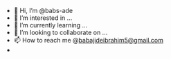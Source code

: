 - 👋 Hi, I’m @babs-ade
- 👀 I’m interested in ...
- 🌱 I’m currently learning ...
- 💞️ I’m looking to collaborate on ...
- 📫 How to reach me @babajideibrahim5@gmail.com
- 

<!---
babs-ade/babs-ade is a ✨ special ✨ repository because its `README.md` (this file) appears on your GitHub profile.
You can click the Preview link to take a look at your changes.
--->
